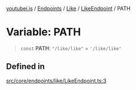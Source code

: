 [youtubei.js](../../../../../../../README.md) / [Endpoints](../../../../../README.md) / [Like](../../../README.md) / [LikeEndpoint](../README.md) / PATH

# Variable: PATH

> `const` **PATH**: `"/like/like"` = `'/like/like'`

## Defined in

[src/core/endpoints/like/LikeEndpoint.ts:3](https://github.com/LuanRT/YouTube.js/blob/eb21af33db708f0355f4fb15881f5d4fabc7b06c/src/core/endpoints/like/LikeEndpoint.ts#L3)
